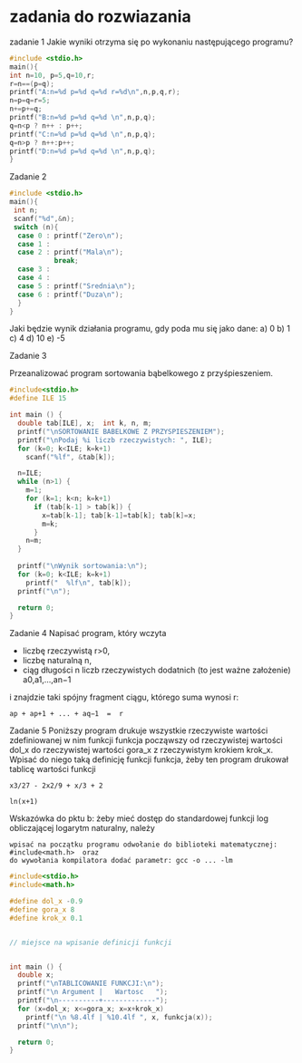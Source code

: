 # zadania  do rozwiazania



zadanie 1
Jakie wyniki otrzyma się po wykonaniu następującego programu?
```c
#include <stdio.h>
main(){
int n=10, p=5,q=10,r;
r=n==(p=q);
printf("A:n=%d p=%d q=%d r=%d\n",n,p,q,r);
n=p=q=r=5;
n+=p+=q;
printf("B:n=%d p=%d q=%d \n",n,p,q);
q=n<p ? n++ : p++;
printf("C:n=%d p=%d q=%d \n",n,p,q);
q=n>p ? n++:p++;
printf("D:n=%d p=%d q=%d \n",n,p,q);
}
```
Zadanie 2
```c
#include <stdio.h>
main(){
 int n;
 scanf("%d",&n);
 switch (n){
  case 0 : printf("Zero\n");
  case 1 :
  case 2 : printf("Mala\n");
           break;
  case 3 : 
  case 4 :
  case 5 : printf("Srednia\n");
  case 6 : printf("Duza\n");
  }
}
```
Jaki będzie wynik działania programu, gdy poda mu się jako dane:
a) 0
b) 1
c) 4
d) 10
e) -5


Zadanie 3

Przeanalizować program sortowania bąbelkowego z przyśpieszeniem.
```c
#include<stdio.h>
#define ILE 15

int main () {
  double tab[ILE], x;  int k, n, m;
  printf("\nSORTOWANIE BABELKOWE Z PRZYSPIESZENIEM");
  printf("\nPodaj %i liczb rzeczywistych: ", ILE);
  for (k=0; k<ILE; k=k+1)
    scanf("%lf", &tab[k]);

  n=ILE;
  while (n>1) {
    m=1;
    for (k=1; k<n; k=k+1)
      if (tab[k-1] > tab[k]) {
        x=tab[k-1]; tab[k-1]=tab[k]; tab[k]=x;
        m=k;
      }
    n=m;
  }
  
  printf("\nWynik sortowania:\n");
  for (k=0; k<ILE; k=k+1)
    printf("  %lf\n", tab[k]);
  printf("\n");

  return 0;
}
```
Zadanie 4
Napisać program, który wczyta

  -  liczbę rzeczywistą r>0,
  -  liczbę naturalną n,
  -  ciąg długości n liczb rzeczywistych dodatnich (to jest ważne założenie) a0,a1,...,an−1 

i znajdzie taki spójny fragment ciągu, którego suma wynosi r:

    ap + ap+1 + ... + aq−1  =  r 
    
Zadanie 5
Poniższy program drukuje wszystkie rzeczywiste wartości zdefiniowanej w nim funkcji funkcja począwszy od rzeczywistej wartości dol_x do rzeczywistej wartości gora_x z rzeczywistym krokiem krok_x. Wpisać do niego taką definicję funkcji funkcja, żeby ten program drukował tablicę wartości funkcji

    x3/27 - 2x2/9 + x/3 + 2

    ln(x+1) 

Wskazówka do pktu b: żeby mieć dostęp do standardowej funkcji log obliczającej logarytm naturalny, należy

    wpisać na początku programu odwołanie do biblioteki matematycznej: #include<math.h>  oraz
    do wywołania kompilatora dodać parametr: gcc -o ... -lm 
```c
#include<stdio.h>
#include<math.h>

#define dol_x -0.9
#define gora_x 8
#define krok_x 0.1


// miejsce na wpisanie definicji funkcji


int main () {
  double x;
  printf("\nTABLICOWANIE FUNKCJI:\n");
  printf("\n Argument |   Wartosc   ");
  printf("\n----------+-------------");
  for (x=dol_x; x<=gora_x; x=x+krok_x)
    printf("\n %8.4lf | %10.4lf ", x, funkcja(x));
  printf("\n\n");

  return 0;
}
```
